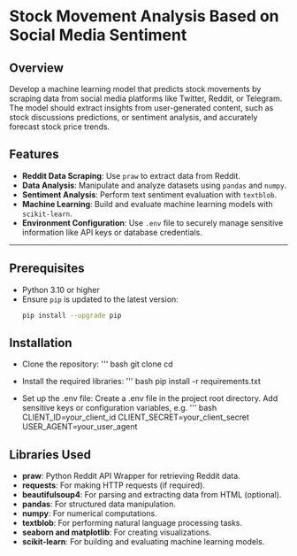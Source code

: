 # Stock Movement Analysis Based on Social Media Sentiment

## Overview
 Develop a machine learning model that predicts stock movements by scraping data from social media platforms like Twitter, Reddit, or Telegram. The model should extract insights from user-generated content, such as stock discussions predictions, or sentiment analysis, and accurately forecast stock price trends.


## Features
- **Reddit Data Scraping**: Use `praw` to extract data from Reddit.
- **Data Analysis**: Manipulate and analyze datasets using `pandas` and `numpy`.
- **Sentiment Analysis**: Perform text sentiment evaluation with `textblob`.
- **Machine Learning**: Build and evaluate machine learning models with `scikit-learn`.
- **Environment Configuration**: Use `.env` file to securely manage sensitive information like API keys or database credentials.

---

## Prerequisites
- Python 3.10 or higher
- Ensure `pip` is updated to the latest version:
  ```bash
  pip install --upgrade pip

## Installation
- Clone the repository:
    ''' bash
    git clone <repository-url>
    cd <repository-directory>
- Install the required libraries:
    ''' bash
    pip install -r requirements.txt

- Set up the .env file:
    Create a .env file in the project root directory.
    Add sensitive keys or configuration variables, e.g.
    ''' bash
    CLIENT_ID=your_client_id
    CLIENT_SECRET=your_client_secret
    USER_AGENT=your_user_agent

## Libraries Used
- **praw**: Python Reddit API Wrapper for retrieving Reddit data.
- **requests**: For making HTTP requests (if required).
- **beautifulsoup4**: For parsing and extracting data from HTML (optional).
- **pandas**: For structured data manipulation.
- **numpy**: For numerical computations.
- **textblob**: For performing natural language processing tasks.
- **seaborn and matplotlib**: For creating visualizations.
- **scikit-learn**: For building and evaluating machine learning models.



